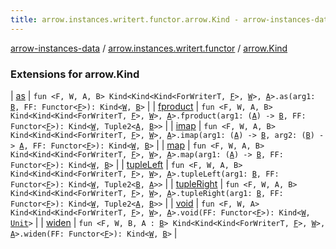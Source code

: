 ```yaml
---
title: arrow.instances.writert.functor.arrow.Kind - arrow-instances-data
---
```


[arrow-instances-data](../../index.html) / [arrow.instances.writert.functor](../index.html) / [arrow.Kind](./index.html)

### Extensions for arrow.Kind

| [as](as.html) | `fun <F, W, A, B> Kind<Kind<Kind<ForWriterT, `[`F`](as.html#F)`>, `[`W`](as.html#W)`>, `[`A`](as.html#A)`>.as(arg1: `[`B`](as.html#B)`, FF: Functor<`[`F`](as.html#F)`>): Kind<`[`W`](as.html#W)`, `[`B`](as.html#B)`>` |
| [fproduct](fproduct.html) | `fun <F, W, A, B> Kind<Kind<Kind<ForWriterT, `[`F`](fproduct.html#F)`>, `[`W`](fproduct.html#W)`>, `[`A`](fproduct.html#A)`>.fproduct(arg1: (`[`A`](fproduct.html#A)`) -> `[`B`](fproduct.html#B)`, FF: Functor<`[`F`](fproduct.html#F)`>): Kind<`[`W`](fproduct.html#W)`, Tuple2<`[`A`](fproduct.html#A)`, `[`B`](fproduct.html#B)`>>` |
| [imap](imap.html) | `fun <F, W, A, B> Kind<Kind<Kind<ForWriterT, `[`F`](imap.html#F)`>, `[`W`](imap.html#W)`>, `[`A`](imap.html#A)`>.imap(arg1: (`[`A`](imap.html#A)`) -> `[`B`](imap.html#B)`, arg2: (`[`B`](imap.html#B)`) -> `[`A`](imap.html#A)`, FF: Functor<`[`F`](imap.html#F)`>): Kind<`[`W`](imap.html#W)`, `[`B`](imap.html#B)`>` |
| [map](map.html) | `fun <F, W, A, B> Kind<Kind<Kind<ForWriterT, `[`F`](map.html#F)`>, `[`W`](map.html#W)`>, `[`A`](map.html#A)`>.map(arg1: (`[`A`](map.html#A)`) -> `[`B`](map.html#B)`, FF: Functor<`[`F`](map.html#F)`>): Kind<`[`W`](map.html#W)`, `[`B`](map.html#B)`>` |
| [tupleLeft](tuple-left.html) | `fun <F, W, A, B> Kind<Kind<Kind<ForWriterT, `[`F`](tuple-left.html#F)`>, `[`W`](tuple-left.html#W)`>, `[`A`](tuple-left.html#A)`>.tupleLeft(arg1: `[`B`](tuple-left.html#B)`, FF: Functor<`[`F`](tuple-left.html#F)`>): Kind<`[`W`](tuple-left.html#W)`, Tuple2<`[`B`](tuple-left.html#B)`, `[`A`](tuple-left.html#A)`>>` |
| [tupleRight](tuple-right.html) | `fun <F, W, A, B> Kind<Kind<Kind<ForWriterT, `[`F`](tuple-right.html#F)`>, `[`W`](tuple-right.html#W)`>, `[`A`](tuple-right.html#A)`>.tupleRight(arg1: `[`B`](tuple-right.html#B)`, FF: Functor<`[`F`](tuple-right.html#F)`>): Kind<`[`W`](tuple-right.html#W)`, Tuple2<`[`A`](tuple-right.html#A)`, `[`B`](tuple-right.html#B)`>>` |
| [void](void.html) | `fun <F, W, A> Kind<Kind<Kind<ForWriterT, `[`F`](void.html#F)`>, `[`W`](void.html#W)`>, `[`A`](void.html#A)`>.void(FF: Functor<`[`F`](void.html#F)`>): Kind<`[`W`](void.html#W)`, `[`Unit`](https://kotlinlang.org/api/latest/jvm/stdlib/kotlin/-unit/index.html)`>` |
| [widen](widen.html) | `fun <F, W, B, A : `[`B`](widen.html#B)`> Kind<Kind<Kind<ForWriterT, `[`F`](widen.html#F)`>, `[`W`](widen.html#W)`>, `[`A`](widen.html#A)`>.widen(FF: Functor<`[`F`](widen.html#F)`>): Kind<`[`W`](widen.html#W)`, `[`B`](widen.html#B)`>` |

